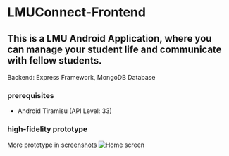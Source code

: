 # LMUConnect-Frontend

## This is a LMU Android Application, where you can manage your student life and communicate with fellow students.

Backend: 
Express Framework, MongoDB Database

### prerequisites
* Android Tiramisu (API Level: 33)

### high-fidelity prototype
More prototype in [screenshots](https://github.com/huimin-hub/LMUConnect-Frontend/tree/main/screenshots)
![Home screen](https://github.com/huimin-hub/LMUConnect-Frontend/assets/151365868/9a299703-a8b5-4459-b76b-638288e0f341)

